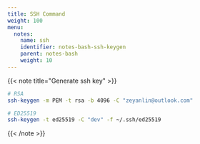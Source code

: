 ```yaml
---
title: SSH Command
weight: 100
menu:
  notes:
    name: ssh
    identifier: notes-bash-ssh-keygen
    parent: notes-bash
    weight: 10
---
```


{{< note title="Generate ssh key" >}}

```bash
# RSA
ssh-keygen -m PEM -t rsa -b 4096 -C "zeyanlin@outlook.com"

# ED25519
ssh-keygen -t ed25519 -C "dev" -f ~/.ssh/ed25519
```

{{< /note >}}
